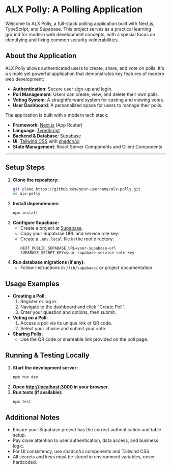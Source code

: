 # ALX Polly: A Polling Application

Welcome to ALX Polly, a full-stack polling application built with Next.js, TypeScript, and Supabase. This project serves as a practical learning ground for modern web development concepts, with a special focus on identifying and fixing common security vulnerabilities.

## About the Application

ALX Polly allows authenticated users to create, share, and vote on polls. It's a simple yet powerful application that demonstrates key features of modern web development:

- **Authentication**: Secure user sign-up and login.
- **Poll Management**: Users can create, view, and delete their own polls.
- **Voting System**: A straightforward system for casting and viewing votes.
- **User Dashboard**: A personalized space for users to manage their polls.

The application is built with a modern tech stack:

- **Framework**: [Next.js](https://nextjs.org/) (App Router)
- **Language**: [TypeScript](https://www.typescriptlang.org/)
- **Backend & Database**: [Supabase](https://supabase.io/)
- **UI**: [Tailwind CSS](https://tailwindcss.com/) with [shadcn/ui](https://ui.shadcn.com/)
- **State Management**: React Server Components and Client Components

---

## Setup Steps

1. **Clone the repository:**
   ```bash
   git clone https://github.com/your-username/alx-polly.git
   cd alx-polly
   ```
2. **Install dependencies:**
   ```bash
   npm install
   ```
3. **Configure Supabase:**
   - Create a project at [Supabase](https://supabase.com/).
   - Copy your Supabase URL and service role key.
   - Create a `.env.local` file in the root directory:
     ```env
     NEXT_PUBLIC_SUPABASE_URL=your-supabase-url
     SUPABASE_SECRET_KEY=your-supabase-service-role-key
     ```
4. **Run database migrations (if any):**
   - Follow instructions in `/lib/supabase/` or project documentation.

## Usage Examples

- **Creating a Poll:**
  1. Register or log in.
  2. Navigate to the dashboard and click "Create Poll".
  3. Enter your question and options, then submit.
- **Voting on a Poll:**
  1. Access a poll via its unique link or QR code.
  2. Select your choice and submit your vote.
- **Sharing Polls:**
  - Use the QR code or shareable link provided on the poll page.

## Running & Testing Locally

1. **Start the development server:**
   ```bash
   npm run dev
   ```
2. **Open [http://localhost:3000](http://localhost:3000) in your browser.**
3. **Run tests (if available):**
   ```bash
   npm test
   ```

## Additional Notes

- Ensure your Supabase project has the correct authentication and table setup.
- Pay close attention to user authentication, data access, and business logic.
- For UI consistency, use shadcn/ui components and Tailwind CSS.
- All secrets and keys must be stored in environment variables, never hardcoded.
